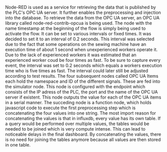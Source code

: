 Node-RED is used as a service for retrieving the data that is published by the PLC's OPC UA server. It further enables the preprocessing and injection into the database. To retrieve the data from the OPC UA server, an OPC UA library called node-red-contrib-opcua is being used. The node with the name timestamp at the beginning of the flow is simply being used to activate the flow. It can be set to various intervals or fixed times. It was decided to set it to an interval of 0.2 seconds. This interval was selected due to the fact that some operations on the sewing machine have an execution time of about 1 second when unexperienced workers operate it. Due to the lack of experienced workers it was estimated that an experienced worker coud be four times as fast. To be sure to capture every event, the interval was set to 0.2 seconds which equals a workers execution time who is five times as fast. The interval could later still be adjusted according to test results. The four subsequent nodes called OPC UA Items each hold the namespace and ID of the different signals. These are fed into the simulator node. This node is configured with the endpoint which consists of the IP adress of the PLC, the port and the name of the OPC UA server if existent. This node outputs the value for each of the OPC UA items in a serial manner. 
The succeding node is a function node, which holds javascript code to execute the first preprocessing step which is concatenating the four values into one string. The most import reason for concatenating the values is that in influxdb, every value has its own table. If a query would be performed over multiple values, the tables would be needed to be joined which is very compute intense. This can lead to noticeable delays in the final dashboard. By concatenating the values, there is no need for joining the tables anymore because all values are then stored in one table.
